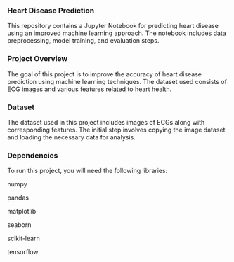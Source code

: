 ### Heart Disease Prediction
This repository contains a Jupyter Notebook for predicting heart disease using an improved machine learning approach. The notebook includes data preprocessing, model training, and evaluation steps.

### Project Overview
The goal of this project is to improve the accuracy of heart disease prediction using machine learning techniques. The dataset used consists of ECG images and various features related to heart health.

### Dataset
The dataset used in this project includes images of ECGs along with corresponding features. The initial step involves copying the image dataset and loading the necessary data for analysis.

### Dependencies
To run this project, you will need the following libraries:

numpy

pandas

matplotlib

seaborn

scikit-learn

tensorflow 
